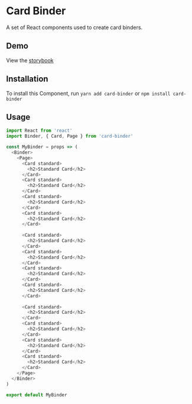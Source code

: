 # Card Binder

A set of React components used to create card binders.

## Demo

View the [storybook](https://www.stevegood.rocks/card-binder)

## Installation

To install this Component, run `yarn add card-binder` or `npm install card-binder`

## Usage

```javascript
import React from 'react'
import Binder, { Card, Page } from 'card-binder'

const MyBinder = props => (
  <Binder>
    <Page>
      <Card standard>
        <h2>Standard Card</h2>
      </Card>
      <Card standard>
        <h2>Standard Card</h2>
      </Card>
      <Card standard>
        <h2>Standard Card</h2>
      </Card>
      <Card standard>
        <h2>Standard Card</h2>
      </Card>
      
      <Card standard>
        <h2>Standard Card</h2>
      </Card>
      <Card standard>
        <h2>Standard Card</h2>
      </Card>
      <Card standard>
        <h2>Standard Card</h2>
      </Card>
      <Card standard>
        <h2>Standard Card</h2>
      </Card>
      
      <Card standard>
        <h2>Standard Card</h2>
      </Card>
      <Card standard>
        <h2>Standard Card</h2>
      </Card>
      <Card standard>
        <h2>Standard Card</h2>
      </Card>
      <Card standard>
        <h2>Standard Card</h2>
      </Card>
    </Page>
  </Binder>
)

export default MyBinder
```